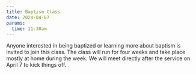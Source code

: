 ```yaml
---
title: Baptism Class
date: 2024-04-07
params:
  time: 11:30am
---
```

Anyone interested in being baptized or learning more about baptism is invited to join this class. The class will run for four weeks and take place mostly at home during the week. We will meet directly after the service on April 7 to kick things off.
